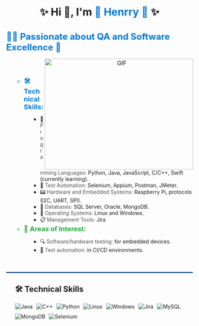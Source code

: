 <h1 align="center">✨ Hi 👋, I'm <a href="https://github.com/henrryrps" target="_blank" style="color: #0078D7; text-decoration: none;">🌟 Henrry 🌟</a> ✨</h1>
<h1 style="font-size: 24px; color: #0078D7; font-weight: bold;">👨‍💻 Passionate about QA and Software Excellence 🚀</h1>
<p style="font-size: 16px; color: #555;">

<a target="_blank" align="center">
  <img align="right" height="300" width="400" alt="GIF" src="https://media.giphy.com/media/SWoSkN6DxTszqIKEqv/giphy.gif">
</a>

<ul>
<br>
<br>
 <ul>
  <li style="font-size: 18px; color: #0078D7; font-weight: bold;">🛠️ <strong>Technical Skills:</strong></li>
  <ul style="margin-left: 20px;">
    <li>🔧 <span style="color: #555;">Programming Languages:</span> Python, Java, JavaScript, C/C++, Swift (currently learning).</li>
    <li>🤖 <span style="color: #555;">Test Automation:</span> Selenium, Appium, Postman, JMeter.</li>
    <li>📟 <span style="color: #555;">Hardware and Embedded Systems:</span> Raspberry Pi, protocols (I2C, UART, SPI).</li>
    <li>💾 <span style="color: #555;">Databases:</span> SQL Server, Oracle, MongoDB.</li>
    <li>🐧 <span style="color: #555;">Operating Systems:</span> Linux and Windows.</li>
    <li>📋 <span style="color: #555;">Management Tools:</span> Jira </li>
  </ul>

  <li style="font-size: 18px; color: #28a745; font-weight: bold;">🌟 <strong>Areas of Interest:</strong></li>
  <ul style="margin-left: 20px;">
    <li>🔍 <span style="color: #555;">Software/hardware testing:</span> for embedded devices.</li>
      <li>🚀 <span style="color: #555;">Test automation:</span> in CI/CD environments.</li>
  </ul>
</ul>

</ul>

<br>
<hr style="border: 1px solid #0078D7; margin: 20px 0;" />


<ul>
<h2>🛠️ Technical Skills</h2>
<div style="display: flex; flex-wrap: wrap; gap: 10px;">
  <div><img src="https://img.shields.io/badge/Java-ED8B00?style=for-the-badge&logo=java&logoColor=white" alt="Java"></div>
  <div><img src="https://img.shields.io/badge/C++-00599C?style=for-the-badge&logo=cplusplus&logoColor=white" alt="C++"></div>
  <div><img src="https://img.shields.io/badge/Python-3776AB?style=for-the-badge&logo=python&logoColor=white" alt="Python"></div>
  <div><img src="https://img.shields.io/badge/Linux-FCC624?style=for-the-badge&logo=linux&logoColor=black" alt="Linux"></div>
  <div><img src="https://img.shields.io/badge/Windows-0078D6?style=for-the-badge&logo=windows&logoColor=white" alt="Windows"></div>
  <div><img src="https://img.shields.io/badge/Jira-0052CC?style=for-the-badge&logo=jira&logoColor=white" alt="Jira"></div>
  <div><img src="https://img.shields.io/badge/MySQL-4479A1?style=for-the-badge&logo=mysql&logoColor=white" alt="MySQL"></div>
  <div><img src="https://img.shields.io/badge/MongoDB-47A248?style=for-the-badge&logo=mongodb&logoColor=white" alt="MongoDB"></div>
  <div><img src="https://img.shields.io/badge/Selenium-43B02A?style=for-the-badge&logo=selenium&logoColor=white" alt="Selenium"></div>
  
</div>

</ul>
